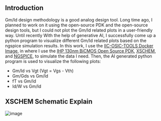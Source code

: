 ## Introduction
Gm/Id design methodology is a good analog design tool.  Long time ago, I planned to work on it using the open-source PDK and the open-source design tools, but I could not plot the Gm/Id related plots in a user-friendly way.
Until recently With the help of generative AI, I successfully come up a python program to visualize different Gm/Id related plots based on the ngspice simulation results.
In this work, I use the [IIC-OSIC-TOOLS Docker Image](https://github.com/iic-jku/IIC-OSIC-TOOLS), in where I use the [IHP 130nm BiCMOS Open Source PDK](https://ihp-open-pdk-docs.readthedocs.io/en/latest/), [XSCHEM](https://github.com/StefanSchippers/xschem), and [NGSPICE](https://ngspice.sourceforge.io/), to simulate the data I need.  Then, the AI generated python program is used to visualize the following plots:
- Gm/Id vs Vgt (Vgt = Vgs - Vth)
- Gm/Gds vs Gm/Id
- fT vs Gm/Id
- Id/W vs Gm/Id

## XSCHEM Schematic Explain
![image](https://github.com/user-attachments/assets/e1e23f29-f0f7-4d3b-837a-096ef35db554)

